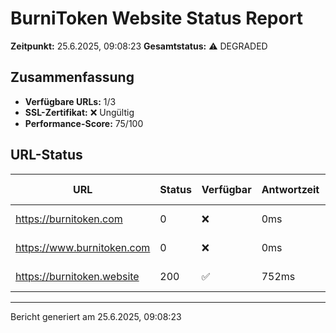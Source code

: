 # BurniToken Website Status Report

**Zeitpunkt:** 25.6.2025, 09:08:23
**Gesamtstatus:** ⚠️ DEGRADED

## Zusammenfassung

- **Verfügbare URLs:** 1/3
- **SSL-Zertifikat:** ❌ Ungültig
- **Performance-Score:** 75/100

## URL-Status

| URL | Status | Verfügbar | Antwortzeit | Letzte Prüfung |
| --- | ------ | --------- | ----------- | -------------- |
| https://burnitoken.com | 0 | ❌ | 0ms | 25.6.2025, 09:08:22 |
| https://www.burnitoken.com | 0 | ❌ | 0ms | 25.6.2025, 09:08:22 |
| https://burnitoken.website | 200 | ✅ | 752ms | 25.6.2025, 09:08:23 |

---

Bericht generiert am 25.6.2025, 09:08:23
